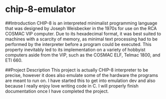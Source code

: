 # chip-8-emulator
##Introduction
CHIP-8 is an interpreted minimalist programming language that was designed by Joseph Weisbecker in the 1970s for use on the RCA COSMAC VIP computer. Due to its hexadecimal format, it was best suited to machines with a scarcity of memory, as minimal text processing had to be performed by the interpreter before a program could be executed. This property inevitably led to its implementation on a variety of hobbyist computers aside from the VIP, such as the COSMAC ELF, Telmac 1800, and ETI 660.

##Project Description
This project is actually CHIP-8 interpreter to be precise, however it does also emulate some of the hardware the programs are meant to run on. I have started this to get into emulation dev and also because I really enjoy love writing code in C. I will properly finish documentation once I have completed the project.
